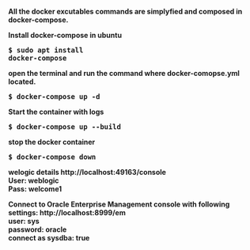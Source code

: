 <b>All the docker excutables commands are simplyfied and composed in docker-compose.</b>

<b>Install docker-compose in ubuntu
<xmp>$ sudo apt install docker-compose</xmp>

<b>open the terminal and run the command where docker-comopse.yml located.</b>

<xmp>$ docker-compose up -d</xmp>


<b>Start the container with logs</b>

<xmp>$ docker-compose up --build</xmp>

<b>stop the docker container</b>

<xmp>$ docker-compose down</xmp>

<b>welogic details</b>
http://localhost:49163/console<br/>
User: weblogic<br/>
Pass: welcome1<br/>

<b>Connect to Oracle Enterprise Management console with following settings:</b>
http://localhost:8999/em<br/>
user: sys<br/>
password: oracle<br/>
connect as sysdba: true<br/>
